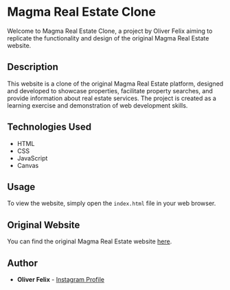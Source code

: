 # Magma Real Estate Clone

Welcome to Magma Real Estate Clone, a project by Oliver Felix aiming to replicate the functionality and design of the original Magma Real Estate website.

## Description

This website is a clone of the original Magma Real Estate platform, designed and developed to showcase properties, facilitate property searches, and provide information about real estate services. The project is created as a learning exercise and demonstration of web development skills.

## Technologies Used

- HTML
- CSS
- JavaScript
- Canvas

## Usage

To view the website, simply open the `index.html` file in your web browser.

## Original Website

You can find the original Magma Real Estate website [here](https://thisismagma.com/).

## Author

- **Oliver Felix** - [Instagram Profile](https://www.instagram.com/oliverfelix1453?igsh=MTMyazkweTlzdnlj)
